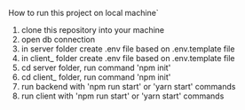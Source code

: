 How to run this project on local machine`

1. clone this repository into your machine
2. open db connection
3. in server folder create .env file based on .env.template file
4. in client_ folder create .env file based on .env.template file
5. cd server folder, run command 'npm init'
6. cd client_ folder, run command 'npm init'
7. run backend with 'npm run start' or 'yarn start' commands
8. run client with 'npm run start' or 'yarn start' commands
